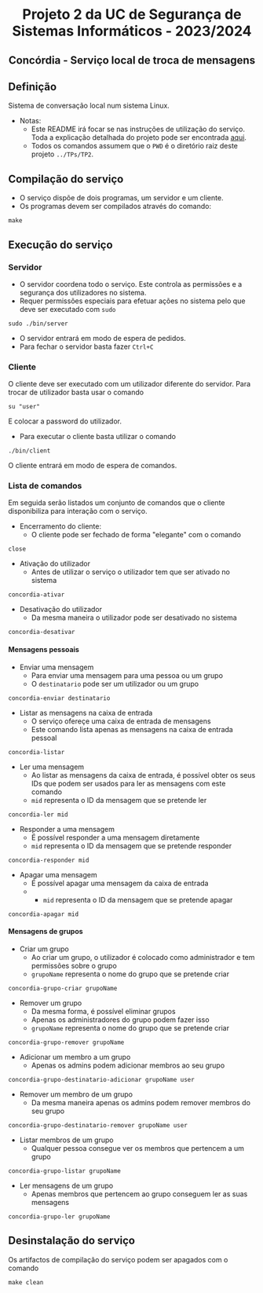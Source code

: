 <h1 align="center">Projeto 2 da UC de Segurança de Sistemas Informáticos - 2023/2024</h1>
<h2 align="center">Concórdia - Serviço local de troca de mensagens</h2>

## Definição
Sistema de conversação local num sistema Linux.
- Notas:
  - Este README irá focar se nas instruções de utilização do serviço. Toda a explicação detalhada do projeto pode ser encontrada [aqui]().
  - Todos os comandos assumem que o ```PWD``` é o diretório raiz deste projeto ```../TPs/TP2```.

## Compilação do serviço
- O serviço dispõe de dois programas, um servidor e um cliente.
- Os programas devem ser compilados através do comando:
```console
make
```
## Execução do serviço
### Servidor
- O servidor coordena todo o serviço. Este controla as permissões e a segurança dos utilizadores no sistema.
- Requer permissões especiais para efetuar ações no sistema pelo que deve ser executado com ```sudo```
```console
sudo ./bin/server
```
- O servidor entrará em modo de espera de pedidos.
- Para fechar o servidor basta fazer ```Ctrl+C```

### Cliente
O cliente deve ser executado com um utilizador diferente do servidor. Para trocar de utilizador basta usar o comando
```console
su "user"
```
E colocar a password do utilizador.
- Para executar o cliente basta utilizar o comando
```console
./bin/client
```
O cliente entrará em modo de espera de comandos.
### Lista de comandos
Em seguida serão listados um conjunto de comandos que o cliente disponibiliza para interação com o serviço.
- Encerramento do cliente:
  - O cliente pode ser fechado de forma "elegante" com o comando
```console
close
```
- Ativação do utilizador
  - Antes de utilizar o serviço o utilizador tem que ser ativado no sistema
```console
concordia-ativar
```
- Desativação do utilizador
  - Da mesma maneira o utilizador pode ser desativado no sistema
```console
concordia-desativar
```
#### Mensagens pessoais
- Enviar uma mensagem
  - Para enviar uma mensagem para uma pessoa ou um grupo
  - O ```destinatario``` pode ser um utilizador ou um grupo
```console
concordia-enviar destinatario
```
- Listar as mensagens na caixa de entrada
  - O serviço ofereçe uma caixa de entrada de mensagens
  - Este comando lista apenas as mensagens na caixa de entrada pessoal
```console
concordia-listar
```
- Ler uma mensagem
  - Ao listar as mensagens da caixa de entrada, é possível obter os seus IDs que podem ser usados para ler as mensagens com este comando
  - ```mid``` representa o ID da mensagem que se pretende ler
```console
concordia-ler mid
```
- Responder a uma mensagem
  - É possível responder a uma mensagem diretamente
  - ```mid``` representa o ID da mensagem que se pretende responder
```console
concordia-responder mid
```
- Apagar uma mensagem
  - É possível apagar uma mensagem da caixa de entrada
  - - ```mid``` representa o ID da mensagem que se pretende apagar
```console
concordia-apagar mid
```
#### Mensagens de grupos
- Criar um grupo
  - Ao criar um grupo, o utilizador é colocado como administrador e tem permissões sobre o grupo
  - ```grupoName``` representa o nome do grupo que se pretende criar
```console
concordia-grupo-criar grupoName
```
- Remover um grupo
  - Da mesma forma, é possível eliminar grupos
  - Apenas os administradores do grupo podem fazer isso
  - ```grupoName``` representa o nome do grupo que se pretende criar
```console
concordia-grupo-remover grupoName
```
- Adicionar um membro a um grupo
  - Apenas os admins podem adicionar membros ao seu grupo
```console
concordia-grupo-destinatario-adicionar grupoName user
```
- Remover um membro de um grupo
  - Da mesma maneira apenas os admins podem remover membros do seu grupo
```console
concordia-grupo-destinatario-remover grupoName user
```
- Listar membros de um grupo
  - Qualquer pessoa consegue ver os membros que pertencem a um grupo
```console
concordia-grupo-listar grupoName
```
- Ler mensagens de um grupo
  - Apenas membros que pertencem ao grupo conseguem ler as suas mensagens
```console
concordia-grupo-ler grupoName
```
## Desinstalação do serviço
Os artifactos de compilação do serviço podem ser apagados com o comando
```console
make clean
```
